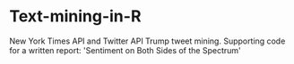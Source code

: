 # Text-mining-in-R
New York Times API and Twitter API Trump tweet mining. Supporting code for a written report: 'Sentiment on Both Sides of the Spectrum'
